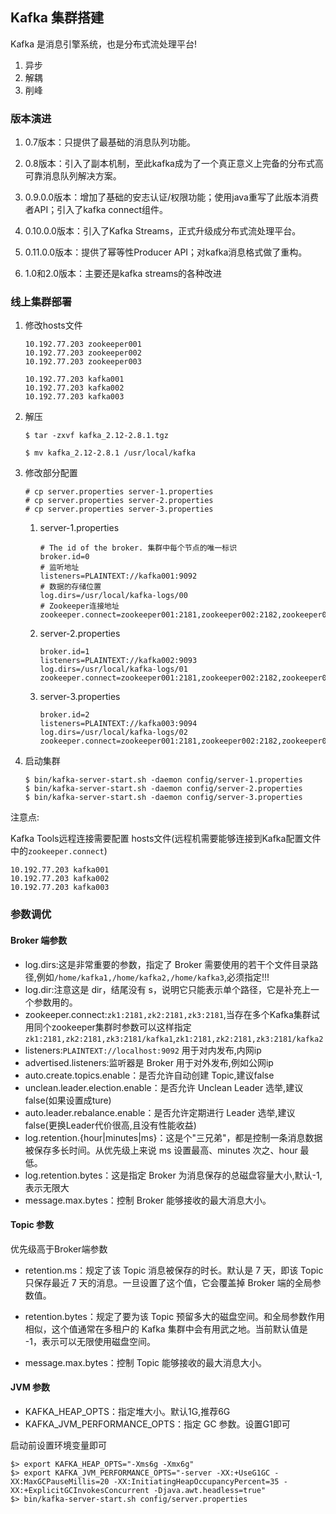 ## Kafka 集群搭建
Kafka 是消息引擎系统，也是分布式流处理平台!

1. 异步
2. 解耦
3. 削峰

### 版本演进
1. 0.7版本：只提供了最基础的消息队列功能。

2. 0.8版本：引入了副本机制，至此kafka成为了一个真正意义上完备的分布式高可靠消息队列解决方案。

3. 0.9.0.0版本：增加了基础的安志认证/权限功能；使用java重写了此版本消费者API；引入了kafka connect组件。

4. 0.10.0.0版本：引入了Kafka Streams，正式升级成分布式流处理平台。

5. 0.11.0.0版本：提供了幂等性Producer API；对kafka消息格式做了重构。

6. 1.0和2.0版本：主要还是kafka streams的各种改进


### 线上集群部署
1. 修改hosts文件
	```
	10.192.77.203 zookeeper001
	10.192.77.203 zookeeper002
	10.192.77.203 zookeeper003

	10.192.77.203 kafka001
	10.192.77.203 kafka002
	10.192.77.203 kafka003
	```

1. 解压
	```
	$ tar -zxvf kafka_2.12-2.8.1.tgz

	$ mv kafka_2.12-2.8.1 /usr/local/kafka
	```
2. 修改部分配置
	```
	# cp server.properties server-1.properties
	# cp server.properties server-2.properties
	# cp server.properties server-3.properties
	```
	1. server-1.properties
		```
		# The id of the broker. 集群中每个节点的唯一标识
		broker.id=0
		# 监听地址
		listeners=PLAINTEXT://kafka001:9092
		# 数据的存储位置
		log.dirs=/usr/local/kafka-logs/00
		# Zookeeper连接地址
		zookeeper.connect=zookeeper001:2181,zookeeper002:2182,zookeeper003:2183
		```
	
	2. server-2.properties
		```
		broker.id=1
		listeners=PLAINTEXT://kafka002:9093
		log.dirs=/usr/local/kafka-logs/01
		zookeeper.connect=zookeeper001:2181,zookeeper002:2182,zookeeper003:2183
		```
	3. server-3.properties
		```
		broker.id=2
		listeners=PLAINTEXT://kafka003:9094
		log.dirs=/usr/local/kafka-logs/02
		zookeeper.connect=zookeeper001:2181,zookeeper002:2182,zookeeper003:2183
		```
3. 启动集群
	```
	$ bin/kafka-server-start.sh -daemon config/server-1.properties
	$ bin/kafka-server-start.sh -daemon config/server-2.properties
	$ bin/kafka-server-start.sh -daemon config/server-3.properties
	```
注意点:

Kafka Tools远程连接需要配置 hosts文件(远程机需要能够连接到Kafka配置文件中的`zookeeper.connect`)
```
10.192.77.203 kafka001
10.192.77.203 kafka002
10.192.77.203 kafka003
```

### 参数调优
#### Broker 端参数
- log.dirs:这是非常重要的参数，指定了 Broker 需要使用的若干个文件目录路径,例如`/home/kafka1,/home/kafka2,/home/kafka3`,必须指定!!!
- log.dir:注意这是 dir，结尾没有 s，说明它只能表示单个路径，它是补充上一个参数用的。
- zookeeper.connect:`zk1:2181,zk2:2181,zk3:2181`,当存在多个Kafka集群试用同个zookeeper集群时参数可以这样指定`zk1:2181,zk2:2181,zk3:2181/kafka1`,`zk1:2181,zk2:2181,zk3:2181/kafka2`
- listeners:`PLAINTEXT://localhost:9092` 用于对内发布,内网ip
- advertised.listeners:监听器是 Broker 用于对外发布,例如公网ip
- auto.create.topics.enable：是否允许自动创建 Topic,建议false
- unclean.leader.election.enable：是否允许 Unclean Leader 选举,建议false(如果设置成ture)
- auto.leader.rebalance.enable：是否允许定期进行 Leader 选举,建议false(更换Leader代价很高,且没有性能收益)
- log.retention.{hour|minutes|ms}：这是个"三兄弟"，都是控制一条消息数据被保存多长时间。从优先级上来说 ms 设置最高、minutes 次之、hour 最低。
- log.retention.bytes：这是指定 Broker 为消息保存的总磁盘容量大小,默认-1,表示无限大
- message.max.bytes：控制 Broker 能够接收的最大消息大小。

#### Topic 参数
优先级高于Broker端参数

- retention.ms：规定了该 Topic 消息被保存的时长。默认是 7 天，即该 Topic 只保存最近 7 天的消息。一旦设置了这个值，它会覆盖掉 Broker 端的全局参数值。
- retention.bytes：规定了要为该 Topic 预留多大的磁盘空间。和全局参数作用相似，这个值通常在多租户的 Kafka 集群中会有用武之地。当前默认值是 -1，表示可以无限使用磁盘空间。

- message.max.bytes：控制 Topic 能够接收的最大消息大小。

#### JVM 参数
- KAFKA_HEAP_OPTS：指定堆大小。默认1G,推荐6G
- KAFKA_JVM_PERFORMANCE_OPTS：指定 GC 参数。设置G1即可

启动前设置环境变量即可
```
$> export KAFKA_HEAP_OPTS="-Xms6g -Xmx6g"
$> export KAFKA_JVM_PERFORMANCE_OPTS="-server -XX:+UseG1GC -XX:MaxGCPauseMillis=20 -XX:InitiatingHeapOccupancyPercent=35 -XX:+ExplicitGCInvokesConcurrent -Djava.awt.headless=true"
$> bin/kafka-server-start.sh config/server.properties
```
